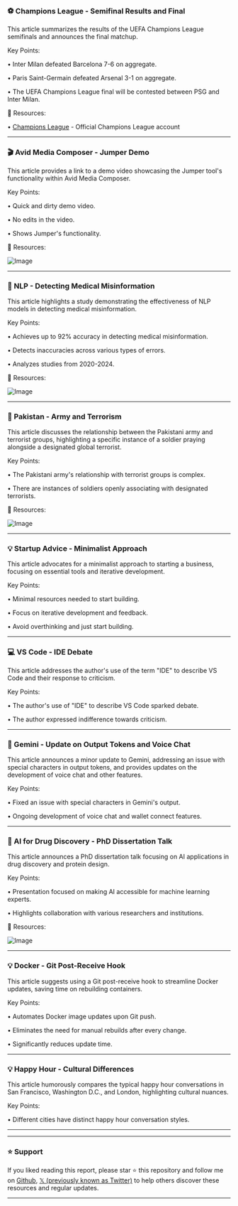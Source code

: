 ### ⚽ Champions League - Semifinal Results and Final

This article summarizes the results of the UEFA Champions League semifinals and announces the final matchup.

Key Points:

• Inter Milan defeated Barcelona 7-6 on aggregate.


• Paris Saint-Germain defeated Arsenal 3-1 on aggregate.


• The UEFA Champions League final will be contested between PSG and Inter Milan.


🔗 Resources:

• [Champions League](https://x.com/ChampionsLeague) - Official Champions League account


---

### 🎬 Avid Media Composer - Jumper Demo

This article provides a link to a demo video showcasing the Jumper tool's functionality within Avid Media Composer.

Key Points:

• Quick and dirty demo video.


• No edits in the video.


• Shows Jumper's functionality.


🔗 Resources:

![Image](https://pbs.twimg.com/amplify_video_thumb/1920446201331085312/img/sP4CptUD2RYJJ6Kf.jpg)


---

### 🤖 NLP - Detecting Medical Misinformation

This article highlights a study demonstrating the effectiveness of NLP models in detecting medical misinformation.

Key Points:

• Achieves up to 92% accuracy in detecting medical misinformation.


• Detects inaccuracies across various types of errors.


• Analyzes studies from 2020-2024.


🔗 Resources:

![Image](https://pbs.twimg.com/media/GqbAL1gWIAAwxg4?format=jpg&name=small)


---

### 📰 Pakistan - Army and Terrorism

This article discusses the relationship between the Pakistani army and terrorist groups, highlighting a specific instance of a soldier praying alongside a designated global terrorist.


Key Points:

• The Pakistani army's relationship with terrorist groups is complex.


• There are instances of soldiers openly associating with designated terrorists.



🔗 Resources:

![Image](https://pbs.twimg.com/ext_tw_video_thumb/1920084766763659264/pu/img/gxADDoulHTtlcrUR.jpg)


---

### 💡 Startup Advice - Minimalist Approach

This article advocates for a minimalist approach to starting a business, focusing on essential tools and iterative development.

Key Points:

• Minimal resources needed to start building.


• Focus on iterative development and feedback.


• Avoid overthinking and just start building.


---

### 💻 VS Code - IDE Debate

This article addresses the author's use of the term "IDE" to describe VS Code and their response to criticism.

Key Points:

• The author's use of "IDE" to describe VS Code sparked debate.


• The author expressed indifference towards criticism.



---

### 🤖 Gemini - Update on Output Tokens and Voice Chat

This article announces a minor update to Gemini, addressing an issue with special characters in output tokens, and provides updates on the development of voice chat and other features.

Key Points:

• Fixed an issue with special characters in Gemini's output.


• Ongoing development of voice chat and wallet connect features.



---

### 🤖 AI for Drug Discovery - PhD Dissertation Talk

This article announces a PhD dissertation talk focusing on AI applications in drug discovery and protein design.

Key Points:

• Presentation focused on making AI accessible for machine learning experts.


• Highlights collaboration with various researchers and institutions.



🔗 Resources:

![Image](https://pbs.twimg.com/amplify_video_thumb/1919809412526727168/img/LESC0UpIjRvGoiTR.jpg)


---

### 💡 Docker - Git Post-Receive Hook

This article suggests using a Git post-receive hook to streamline Docker updates, saving time on rebuilding containers.

Key Points:

• Automates Docker image updates upon Git push.


• Eliminates the need for manual rebuilds after every change.


• Significantly reduces update time.



---

### 💡 Happy Hour - Cultural Differences

This article humorously compares the typical happy hour conversations in San Francisco, Washington D.C., and London, highlighting cultural nuances.

Key Points:

• Different cities have distinct happy hour conversation styles.



---


---

### ⭐️ Support

If you liked reading this report, please star ⭐️ this repository and follow me on [Github](https://github.com/Drix10), [𝕏 (previously known as Twitter)](https://x.com/DRIX_10_) to help others discover these resources and regular updates.

---